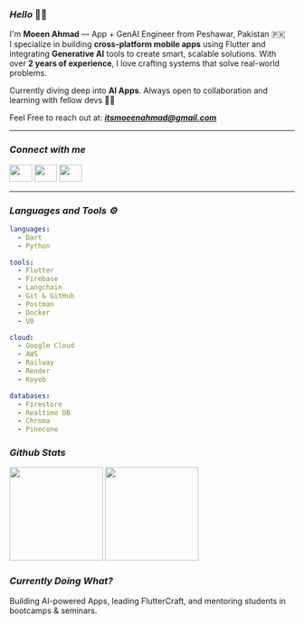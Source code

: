 ### _Hello_ 👋🏻  
I'm **Moeen Ahmad** — App + GenAI Engineer from Peshawar, Pakistan 🇵🇰  
I specialize in building **cross-platform mobile apps** using Flutter and integrating **Generative AI** tools to create smart, scalable solutions. With over **2 years of experience**, I love crafting systems that solve real-world problems.

Currently diving deep into **AI Apps**. Always open to collaboration and learning with fellow devs 🤝🏻

Feel Free to reach out at: _**itsmoeenahmad@gmail.com**_

---

### _Connect with me_
<p align="left">
<a href="https://facebook.com/itsmoeenahmad" target="blank"><img src="https://raw.githubusercontent.com/rahuldkjain/github-profile-readme-generator/master/src/images/icons/Social/twitter.svg" height="30" width="40" /></a>
<a href="https://linkedin.com/in/itsmoeenahmad" target="blank"><img src="https://raw.githubusercontent.com/rahuldkjain/github-profile-readme-generator/master/src/images/icons/Social/linked-in-alt.svg" height="30" width="40" /></a>
<a href="https://instagram.com/itsmoeenahmad" target="blank"><img src="https://raw.githubusercontent.com/rahuldkjain/github-profile-readme-generator/master/src/images/icons/Social/instagram.svg" height="30" width="40" /></a>
</p>

---

### _Languages and Tools ⚙_
```YAML
languages:
  - Dart
  - Python
```
```YAML
tools:
  - Flutter
  - Firebase
  - Langchain
  - Git & GitHub
  - Postman
  - Docker
  - V0
```
```YAML
cloud:
  - Google Cloud
  - AWS
  - Railway
  - Render
  - Koyeb
```
```YAML
databases:
  - Firestore
  - Realtime DB
  - Chroma
  - Pinecone
```

### _Github Stats_
<div> <p align="left"> <img src="https://github-readme-stats.vercel.app/api?username=itsmoeenahmad&theme=radical&show_icons=true&hide_border=true&count_private=true" height="165" /> <img src="https://github-readme-streak-stats.herokuapp.com/?user=itsmoeenahmad&theme=radical&hide_border=true" height="165" /> </p> </div>

### _Currently Doing What?_ 
Building AI-powered Apps, leading FlutterCraft, and mentoring students in bootcamps & seminars.

